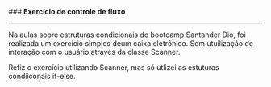 ###<b> Exercício de controle de fluxo </b>
_____________________________________________

Na aulas sobre estruturas condicionais do bootcamp Santander Dio, foi realizada um exercício simples deum caixa eletrônico.
Sem utuilização de interação com o usuário através da classe Scanner.

Refiz o exercício utilizando Scanner, mas só utlizei as estuturas condiiconais if-else.



